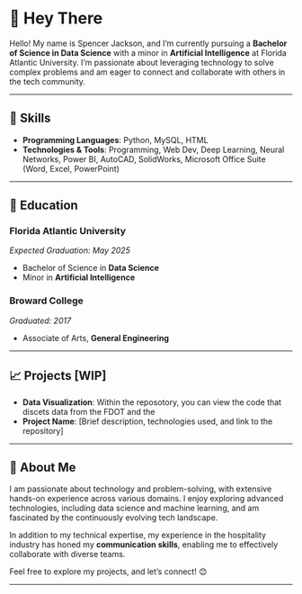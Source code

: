 # 👋 Hey There  

Hello! My name is Spencer Jackson, and I’m currently pursuing a **Bachelor of Science in Data Science** with a minor in **Artificial Intelligence** at Florida Atlantic University. I’m passionate about leveraging technology to solve complex problems and am eager to connect and collaborate with others in the tech community.  


---

## 🔧  Skills  

- **Programming Languages**: Python, MySQL, HTML
- **Technologies & Tools**: Programming, Web Dev, Deep Learning, Neural Networks, Power BI, AutoCAD, SolidWorks, Microsoft Office Suite (Word, Excel, PowerPoint)  

---

## 🏫 Education  

### **Florida Atlantic University**  
*Expected Graduation: May 2025*  
- Bachelor of Science in **Data Science**  
- Minor in **Artificial Intelligence**  

### **Broward College**  
*Graduated: 2017*  
- Associate of Arts, **General Engineering**  

---

## 📈 Projects [WIP]  

- **Data Visualization**: Within the reposotory, you can view the code that discets data from the FDOT and the   
- **Project Name**: [Brief description, technologies used, and link to the repository]  

---

## 📖 About Me  

I am passionate about technology and problem-solving, with extensive hands-on experience across various domains. I enjoy exploring advanced technologies, including data science and machine learning, and am fascinated by the continuously evolving tech landscape.  

In addition to my technical expertise, my experience in the hospitality industry has honed my **communication skills**, enabling me to effectively collaborate with diverse teams.  

Feel free to explore my projects, and let’s connect! 😊  

---
